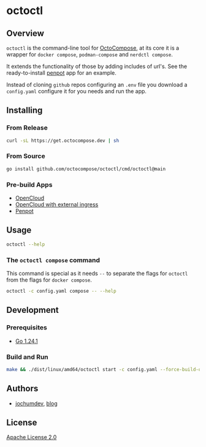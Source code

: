 # octoctl

## Overview

`octoctl` is the command-line tool for [OctoCompose](https://octocompose.dev/), at its core it is a wrapper for `docker compose`, `podman-compose` and `nerdctl compose`.

It extends the functionality of those by adding includes of url's. See the ready-to-install [penpot](https://github.com/octocompose/charts/blob/main/examples/penpot.yaml) app for an example.

Instead of cloning `github` repos configuring an `.env` file you download a `config.yaml` configure it for you needs and run the app.

## Installing

### From Release

```sh
curl -sL https://get.octocompose.dev | sh
```

### From Source

```sh
go install github.com/octocompose/octoctl/cmd/octoctl@main
```

### Pre-build Apps

- [OpenCloud](https://github.com/octocompose/charts/blob/main/examples/opencloud.yaml)
- [OpenCloud with external ingress](https://github.com/octocompose/charts/blob/main/examples/opencloud-exterrnal-ingress.yaml)
- [Penpot](https://github.com/octocompose/charts/blob/main/examples/penpot.yaml)

## Usage

```sh
octoctl --help
```

### The `octoctl compose` command

This command is special as it needs `--` to separate the flags for `octoctl` from the flags for `docker compose`.

```sh
octoctl -c config.yaml compose -- --help
```

## Development

### Prerequisites

- [Go 1.24.1](https://golang.org/dl/)

### Build and Run

```sh
make && ./dist/linux/amd64/octoctl start -c config.yaml --force-build-operator -l debug
```

## Authors

- [jochumdev](https://github.com/jochumdev), [blog](https://jochum.dev/)

## License

[Apache License 2.0](https://github.com/octocompose/octoctl/blob/main/LICENSE)
